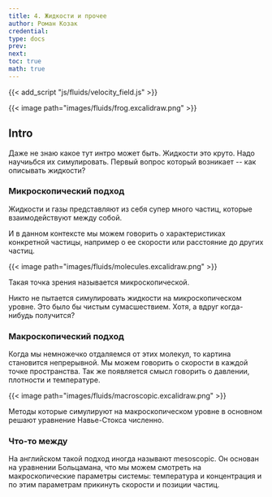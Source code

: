 ```yaml
---
title: 4. Жидкости и прочее
author: Роман Козак
credential:
type: docs
prev: 
next: 
toc: true
math: true
---
```

{{< add_script "js/fluids/velocity_field.js" >}}

{{< image path="images/fluids/frog.excalidraw.png" >}}

## Intro
Даже не знаю какое тут интро может быть. Жидкости это круто. Надо научиьбся их симулировать. Первый вопрос который возникает -- как описывать жидкости?

### Микроскопический подход
Жидкости и газы представляют из себя супер много частиц, которые взаимодействуют между собой. 

И в данном контексте мы можем говорить о характеристиках конкретной частицы, например о ее скорости или расстояние до других частиц.

{{< image path="images/fluids/molecules.excalidraw.png" >}}

Такая точка зрения называется микроскопической.

Никто не пытается симулировать жидкости на микроскопическом уровне. Это было бы чистым сумасшествием. Хотя, а вдруг когда-нибудь получится?

### Макроскопический подход
Когда мы немножечко отдаляемся от этих молекул, то картина становится непрерывной. Мы можем говорить о скорости в каждой точке пространства. 
Так же появляется смысл говорить о давлении, плотности и температуре. 

{{< image path="images/fluids/macroscopic.excalidraw.png" >}}

Методы которые симулируют на макроскопическом уровне в основном решают уравнение Навье-Стокса численно.

### Что-то между
На английском такой подход иногда называют mesoscopic. Он основан на уравнении Больцамана, что мы можем смотреть на макроскопические параметры системы: температура и концентрация и по этим параметрам прикинуть скорости и позиции частиц.

